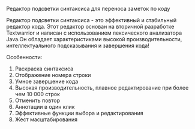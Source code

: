 Редактор подсветки синтаксиса для переноса заметок по коду

Редактор подсветки синтаксиса - это эффективный и стабильный редактор кода.
Этот редактор основан на вторичной разработке Textwarrior и написан с использованием лексического анализатора Java.Он обладает характеристиками высокой производительности, интеллектуального подсказывания и завершения кода!

 Особенности:
 1. Раскраска синтаксиса
 2. Отображение номера строки
 3. Умное завершение кода
 4. Высокая производительность, плавное редактирование при более чем 10 000 строк
 5. Отменить повтор
 6. Аннотации в один клик
 7. Эффективные функции выбора и редактирования
 8. Жест масштабирования
